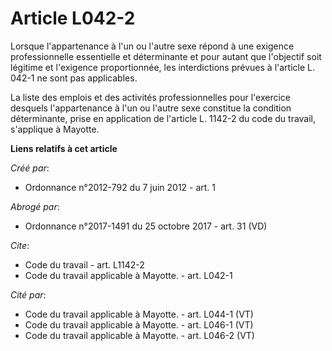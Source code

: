 # Article L042-2

Lorsque l'appartenance à l'un ou l'autre sexe répond à une exigence professionnelle essentielle et déterminante et pour
autant que l'objectif soit légitime et l'exigence proportionnée, les interdictions prévues à l'article L. 042-1 ne sont pas
applicables. 

La liste des emplois et des activités professionnelles pour l'exercice desquels l'appartenance à l'un ou l'autre sexe
constitue la condition déterminante, prise en application de l'article L. 1142-2 du code du travail, s'applique à Mayotte.

**Liens relatifs à cet article**

_Créé par_:

  - Ordonnance n°2012-792 du 7 juin 2012 - art. 1

_Abrogé par_:

  - Ordonnance n°2017-1491 du 25 octobre 2017 - art. 31 (VD)

_Cite_:

  - Code du travail - art. L1142-2
  - Code du travail applicable à Mayotte. - art. L042-1

_Cité par_:

  - Code du travail applicable à Mayotte. - art. L044-1 (VT)
  - Code du travail applicable à Mayotte. - art. L046-1 (VT)
  - Code du travail applicable à Mayotte. - art. L046-2 (VT)
